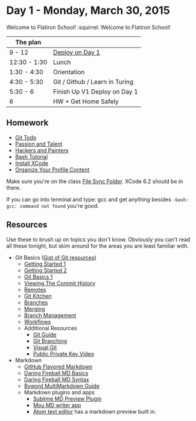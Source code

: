 # Day 1 - Monday, March 30, 2015 

Welcome to Flatiron School! :squirrel: Welcome to Flatiron School!

The plan        |      |
----------------|-------
9 - 12          | [Deploy on Day 1](https://github.com/flatiron-school-ironboard/deploy-on-day-1-web-0415)
12:30 - 1:30    | Lunch
1:30 - 4:30     | Orientation
4:30 - 5:30     | Git / Github / Learn in Turing
5:30 - 6        | Finish Up V1 Deploy on Day 1
6               | HW + Get Home Safely

## Homework

* [Git Todo](http://learn.flatironschool.com/lessons/3292)
* [Passion and Talent](http://learn.flatironschool.com/lessons/3282)
* [Hackers and Painters](http://learn.flatironschool.com/lessons/3283)
* [Bash Tutorial](http://learn.flatironschool.com/lessons/3291)
* [Install XCode](http://learn.flatironschool.com/lessons/3789)
* [Organize Your Profile Content](https://gist.github.com/aviflombaum/f805712031c3d21e2b7d)

Make sure you're on the class [File Sync
Folder](https://link.getsync.com/#f=sync&sz=27E8&s=CLZ7ROST7BP6C34ROQP4VW2K4CMAVIGQ&i=CWO52O7HDYXTAAC4KESXI7CVDHUISIIFZ&p=CBHNYWRDUYDMCP4SPOWRX64R3DWTJUV2&e=1427831998).
XCode 6.2 should be in there.

If you can go into terminal and type: gcc and get anything besides `-bash: gcc: command not found` you're good.

## Resources

Use these to brush up on topics you don't know. Obviously you can't read all these tonight, but skim around for the areas you are least familiar with.

* Git Basics ([Gist of Git resources](https://gist.github.com/aviflombaum/0d1c335291350a2e4036))
  - [Getting Started 1](http://git-scm.com/book/en/Getting-Started-A-Short-History-of-Git)
  - [Getting Started 2](http://git-scm.com/book/en/Getting-Started-About-Version-Control)
  - [Git Basics 1](http://git-scm.com/book/en/Git-Basics-Recording-Changes-to-the-Repository)
  - [Viewing The Commit History](http://git-scm.com/book/en/Git-Basics-Viewing-the-Commit-History)
  - [Remotes](http://git-scm.com/book/en/Git-Basics-Working-with-Remotes)
  - [Git Kitchen](http://bloggytoons.com/posts/2013/10/10/git-kitchen-wchef-ramsay)
  - [Branches](http://git-scm.com/book/en/Git-Branching-What-a-Branch-Is)
  - [Merging](http://git-scm.com/book/en/Git-Branching-Basic-Branching-and-Merging)
  - [Branch Management](http://git-scm.com/book/en/Git-Branching-Branch-Management)
  - [Workflows](http://git-scm.com/book/en/Git-Branching-Branching-Workflows)
  - Additional Resources
    - [Git Guide](http://rogerdudler.github.io/git-guide/)
    - [Git Branching](http://pcottle.github.io/learnGitBranching/)
    - [Visual Git](http://marklodato.github.io/visual-git-guide/index-en.html)
    - [Public Private Key Video](http://www.youtube.com/watch?v=3QnD2c4Xovk&feature=plcp)
* Markdown
  - [GitHub Flavored Markdown](http://github.github.com/github-flavored-markdown)
  - [Daring Fireball MD Basics](http://daringfireball.net/projects/markdown/basics)
  - [Daring Fireball MD Syntax](http://daringfireball.net/projects/markdown/syntax)
  - [Byword MultiMarkdown Guide](http://bywordapp.com/markdown/guide.html)
  * Markdown plugins and apps
    - [Sublime MD Preview Plugin](https://github.com/revolunet/sublimetext-markdown-preview)
    - [Mou MD writer app](http://mouapp.com/)
    - [Atom text editor](https://atom.io) has a markdown preview built in.
